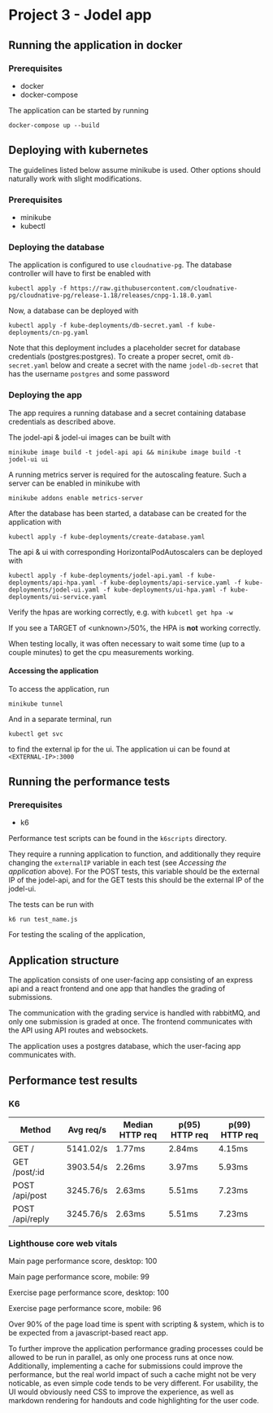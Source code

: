 # Project 3 - Jodel app

## Running the application in docker
### Prerequisites 
* docker
* docker-compose

The application can be started by running
```
docker-compose up --build
```

## Deploying with kubernetes
The guidelines listed below assume minikube is used. Other options should naturally work with slight modifications.
### Prerequisites
* minikube
* kubectl

### Deploying the database
The application is configured to use `cloudnative-pg`. The database controller will have to first be enabled with
```
kubectl apply -f https://raw.githubusercontent.com/cloudnative-pg/cloudnative-pg/release-1.18/releases/cnpg-1.18.0.yaml
```

Now, a database can be deployed with
```
kubectl apply -f kube-deployments/db-secret.yaml -f kube-deployments/cn-pg.yaml
```
Note that this deployment includes a placeholder secret for database credentials (postgres:postgres). To create a proper secret, omit `db-secret.yaml` below and create a secret with the name `jodel-db-secret` that has the username `postgres` and some password

### Deploying the app
The app requires a running database and a secret containing database credentials as described above.

The jodel-api & jodel-ui images can be built with
```
minikube image build -t jodel-api api && minikube image build -t jodel-ui ui
```

A running metrics server is required for the autoscaling feature. Such a server can be enabled in minikube with 
```
minikube addons enable metrics-server
```

After the database has been started, a database can be created for the application with
```
kubectl apply -f kube-deployments/create-database.yaml
```

The api & ui with corresponding HorizontalPodAutoscalers can be deployed with
```
kubectl apply -f kube-deployments/jodel-api.yaml -f kube-deployments/api-hpa.yaml -f kube-deployments/api-service.yaml -f kube-deployments/jodel-ui.yaml -f kube-deployments/ui-hpa.yaml -f kube-deployments/ui-service.yaml
```

Verify the hpas are working correctly, e.g. with `kubcetl get hpa -w`

If you see a TARGET of \<unknown\>/50%, the HPA is **not** working correctly. 

When testing locally, it was often necessary to wait some time (up to a couple minutes) to get the cpu measurements working.

#### Accessing the application
To access the application, run
```
minikube tunnel
```
And in a separate terminal, run
```
kubectl get svc
```
to find the external ip for the ui. The application ui can be found at `<EXTERNAL-IP>:3000`

## Running the performance tests
### Prerequisites
* k6

Performance test scripts can be found in the `k6scripts` directory.

They require a running application to function, and additionally they require changing the `externalIP` variable in each test (see *Accessing the application* above). For the POST tests, this variable should be the external IP of the jodel-api, and for the GET tests this should be the external IP of the jodel-ui.

The tests can be run with
```
k6 run test_name.js
```

For testing the scaling of the application, 


## Application structure
The application consists of one user-facing app consisting of an express api and a react frontend and one app that handles the grading of submissions.

The communication with the grading service is handled with rabbitMQ, and only one submission is graded at once. The frontend communicates with the API using API routes and websockets.

The application uses a postgres database, which the user-facing app communicates with.

## Performance test results

### K6
| Method          | Avg req/s | Median HTTP req | p(95) HTTP req | p(99) HTTP req |
| --------------- | --------- | --------------- | -------------- | -------------- |
| GET /           | 5141.02/s | 1.77ms          | 2.84ms         | 4.15ms         |
| GET /post/:id   | 3903.54/s | 2.26ms          | 3.97ms         | 5.93ms         |
| POST /api/post  | 3245.76/s | 2.63ms          | 5.51ms         | 7.23ms         |
| POST /api/reply | 3245.76/s | 2.63ms          | 5.51ms         | 7.23ms         |

### Lighthouse core web vitals

Main page performance score, desktop: 100

Main page performance score, mobile: 99 

Exercise page performance score, desktop: 100

Exercise page performance score, mobile: 96 

Over 90% of the page load time is spent with scripting & system, which is to be expected from a javascript-based react app.

To further improve the application performance grading processes could be allowed to be run in parallel, as only one process runs at once now.
Additionally, implementing a cache for submissions could improve the performance, but the real world impact of such a cache might not be very noticable, as even simple code tends to be very different. For usability, the UI would obviously need CSS to improve the experience, as well as markdown rendering for handouts and code highlighting for the user code.